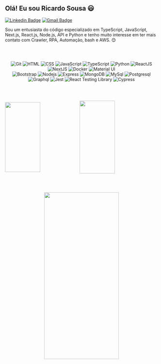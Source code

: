 ## Olá! Eu sou Ricardo Sousa :smiley:

[![Linkedin Badge](https://img.shields.io/badge/-LinkedIn-0077B5?style=flat-square&logo=Linkedin&logoColor=white&link=https://www.linkedin.com/in/rwmsousa/)](https://www.linkedin.com/in/rwmsousa/) [![Gmail Badge](https://img.shields.io/badge/-Gmail-D14836?style=flat-square&logo=Gmail&logoColor=white&link=mailto:rwmsousa@gmail.com)](mailto:rwmsousa@gmail.com) &nbsp;

Sou um entusiasta do código especializado em TypeScript, JavaScript, Next.js, React.js, Node.js, API e Python e tenho muito interesse em ter mais contato com Crawler, RPA, Automação, bash e AWS. 😊

<br><br>

<div align="center" margin-bottom="40px" width="100% display="flex" justify-content="center">
<img alt="Git" src="https://img.shields.io/badge/-Git-F05032?style=flat-square&logo=git&logoColor=white" />
<img alt="HTML" src="https://img.shields.io/badge/-HTML-E34F26?style=flat-square&logo=html5&logoColor=white" />
<img alt="CSS" src="https://img.shields.io/badge/-CSS-1572B6?style=flat-square&logo=css3&logoColor=white" />
<img alt="JavaScript" src="https://img.shields.io/badge/-JavaScript-yellow?style=flat-square&logo=JavaScript&logoColor=white" />
<img alt="TypeScript" src="https://img.shields.io/badge/-TypeScript-007ACC?style=flat-square&logo=typescript&logoColor=white" />
<img alt="Python" src="https://img.shields.io/badge/Python-14354C?style=flat-square&logo=python&logoColor=white" />
<img alt="ReactJS" src="https://img.shields.io/badge/-React-61DAFB?style=flat-square&logo=React&logoColor=black" />
<img alt="NextJS" src="https://img.shields.io/badge/next%20js-000000?style=for-the-badge&logo=nextdotjs&logoColor=white" />
<img alt="Docker" src="https://img.shields.io/badge/-Docker-46a2f1?style=flat-square&logo=docker&logoColor=white" />
<img alt="Material UI" src="https://img.shields.io/badge/Material%20UI-007FFF?style=for-the-badge&logo=mui&logoColor=white" />
</div>
<div align="center" margin-bottom="40px" width="100% display="flex" justify-content="center">
<img alt="Bootstrap" src="https://img.shields.io/badge/Bootstrap-563D7C?style=flat-square&logo=bootstrap&logoColor=white" />
<img alt="Nodejs" src="https://img.shields.io/badge/-Nodejs-43853d?style=flat-square&logo=Node.js&logoColor=white" />
<img alt="Express" src="https://img.shields.io/badge/Express.js-404D59?style=flat-square" />
<img alt="MongoDB" src="https://img.shields.io/badge/-MongoDB-13aa52?style=flat-square&logo=mongodb&logoColor=white" />
<img alt="MySql" src="https://img.shields.io/badge/MySQL-00000F?style=flat-square&logo=mysql&logoColor=white" />
<img alt="Postgresql" src="https://img.shields.io/badge/PostgreSQL-316192?style=for-the-badge&logo=postgresql&logoColor=white" />
<img alt="Graphql" src="https://img.shields.io/badge/GraphQl-E10098?style=for-the-badge&logo=graphql&logoColor=white" />
<img alt="Jest" src="https://img.shields.io/badge/-Jest-C21325?style=flat-square&logo=jest&logoColor=white" />
<img alt="React Testing Library" src="https://img.shields.io/badge/-RTL-61DAFB?style=flat-square&logo=react&logoColor=black" />
<img alt="Cypress" src="https://img.shields.io/badge/Cypress-17202C?style=for-the-badge&logo=cypress&logoColor=white" />
</div>

<br><br>

<div display="flex">
<img align="center" height="230em" width="48%" margin="3px" src="https://github-profile-trophy.vercel.app/?username=rwmsousa&row=2&column=3&theme=gruvbox"/>
<img align="center" height="240em" width="48%" margin="3px" src="https://github-readme-streak-stats.herokuapp.com/?user=rwmsousa&theme=dark"/>
</div>

<br><br>

<div align="center" margin-bottom="40px" width="100% display="flex" justify-content="center">                                  
<img align="center" height="550em" width="70%" margin="6px" src="https://wakatime.com/share/@ricardosousa/e673d767-3034-4805-b42d-fb10043057cb.svg" />
</div>

<br><br>


